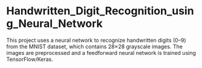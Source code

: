 # Handwritten_Digit_Recognition_using_Neural_Network
This project uses a neural network to recognize handwritten digits (0–9) from the MNIST dataset, which contains 28×28 grayscale images. The images are preprocessed and a feedforward neural network is trained using TensorFlow/Keras.  

